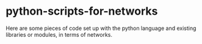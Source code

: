# python-scripts-for-networks
Here are some pieces of code set up with the python language and existing libraries or modules, in terms of networks.
